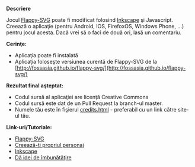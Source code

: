 **Descriere**

Jocul [Flappy-SVG](https://github.com/fossasia/flappy-svg#flappy-svg) poate fi modificat folosind [Inkscape](http://inkscape.org/) şi Javascript. 
Creează o aplicaţie (pentru Android, IOS, FirefoxOS, Windows Phone, ...) pentru jocul acesta. Dacă vrei să o faci de două ori, lasă un comentariu.

**Cerinţe:**

- Aplicaţia poate fi instalată
- Aplicaţia foloseşte versiunea curentă de Flappy-SVG de la [http://fossasia.github.io/flappy-svg/](http://fossasia.github.io/flappy-svg/)

**Rezultat final aşteptat:** 

- Codul sursă al aplicaţiei are licenţă Creative Commons
- Codul sursă este dat de un Pull Request la branch-ul master.
- Numele tău este în fişierul [credits.html](http://fossasia.github.io/flappy-svg/credits.html) - preferabil cu un link către site-ul tău.

**Link-uri/Tutoriale:**

- [Flappy-SVG](https://github.com/fossasia/flappy-svg#flappy-svg)
- [Creează-ţi propriul personaj](https://www.youtube.com/watch?v=dPHrmw4r16o)
- [Inkscape](http://inkscape.org/)
- [Dă idei de îmbunătăţire](https://github.com/fossasia/flappy-svg/issues)

